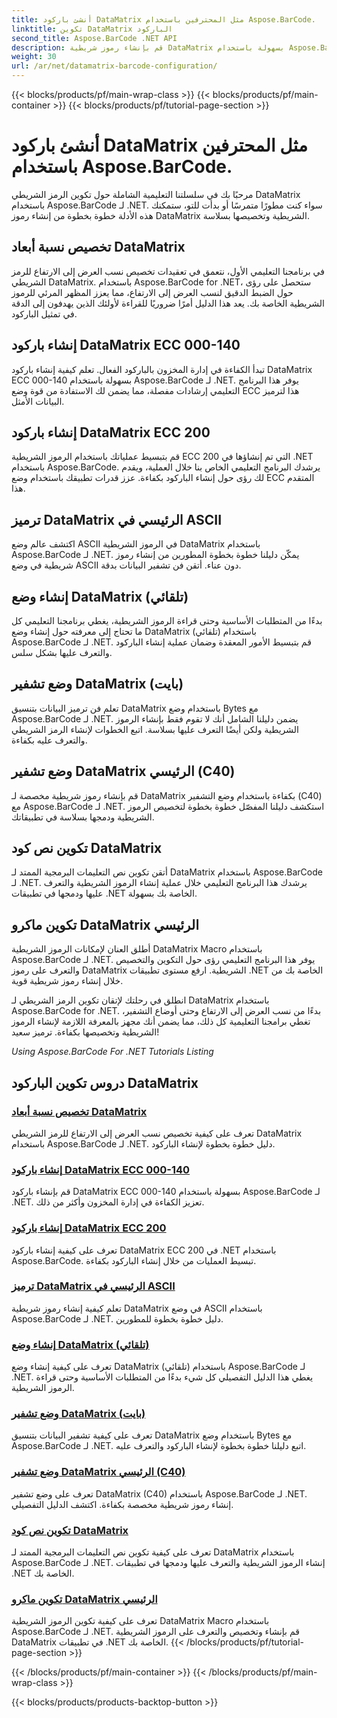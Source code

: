 ```yaml
---
title: أنشئ باركود DataMatrix مثل المحترفين باستخدام Aspose.BarCode.
linktitle: تكوين DataMatrix الباركود
second_title: Aspose.BarCode .NET API
description: قم بإنشاء رموز شريطية DataMatrix بسهولة باستخدام Aspose.BarCode لـ .NET. قم بتخصيص نسب العرض إلى الارتفاع وأوضاع ECC والتشفير والمزيد. تعزيز الكفاءة في إنشاء الباركود.
weight: 30
url: /ar/net/datamatrix-barcode-configuration/
---
```


{{< blocks/products/pf/main-wrap-class >}}
{{< blocks/products/pf/main-container >}}
{{< blocks/products/pf/tutorial-page-section >}}

# أنشئ باركود DataMatrix مثل المحترفين باستخدام Aspose.BarCode.



مرحبًا بك في سلسلتنا التعليمية الشاملة حول تكوين الرمز الشريطي DataMatrix باستخدام Aspose.BarCode لـ .NET. سواء كنت مطورًا متمرسًا أو بدأت للتو، ستمكنك هذه الأدلة خطوة بخطوة من إنشاء رموز DataMatrix الشريطية وتخصيصها بسلاسة.

## تخصيص نسبة أبعاد DataMatrix

في برنامجنا التعليمي الأول، نتعمق في تعقيدات تخصيص نسب العرض إلى الارتفاع للرمز الشريطي DataMatrix. باستخدام Aspose.BarCode for .NET، ستحصل على رؤى حول الضبط الدقيق لنسب العرض إلى الارتفاع، مما يعزز المظهر المرئي للرموز الشريطية الخاصة بك. يعد هذا الدليل أمرًا ضروريًا للقراءة لأولئك الذين يهدفون إلى الدقة في تمثيل الباركود.

## إنشاء باركود DataMatrix ECC 000-140

تبدأ الكفاءة في إدارة المخزون بالباركود الفعال. تعلم كيفية إنشاء باركود DataMatrix ECC 000-140 بسهولة باستخدام Aspose.BarCode لـ .NET. يوفر هذا البرنامج التعليمي إرشادات مفصلة، مما يضمن لك الاستفادة من قوة وضع ECC هذا لترميز البيانات الأمثل.

## إنشاء باركود DataMatrix ECC 200

قم بتبسيط عملياتك باستخدام الرموز الشريطية ECC 200 التي تم إنشاؤها في .NET باستخدام Aspose.BarCode. يرشدك البرنامج التعليمي الخاص بنا خلال العملية، ويقدم لك رؤى حول إنشاء الباركود بكفاءة. عزز قدرات تطبيقك باستخدام وضع ECC المتقدم هذا.

## ترميز DataMatrix الرئيسي في ASCII

اكتشف عالم وضع ASCII في الرموز الشريطية DataMatrix باستخدام Aspose.BarCode لـ .NET. يمكّن دليلنا خطوة بخطوة المطورين من إنشاء رموز شريطية في وضع ASCII دون عناء. أتقن فن تشفير البيانات بدقة.

## إنشاء وضع DataMatrix (تلقائي)

بدءًا من المتطلبات الأساسية وحتى قراءة الرموز الشريطية، يغطي برنامجنا التعليمي كل ما تحتاج إلى معرفته حول إنشاء وضع DataMatrix (تلقائي) باستخدام Aspose.BarCode لـ .NET. قم بتبسيط الأمور المعقدة وضمان عملية إنشاء الباركود والتعرف عليها بشكل سلس.

## وضع تشفير DataMatrix (بايت)

تعلم فن ترميز البيانات بتنسيق DataMatrix باستخدام وضع Bytes مع Aspose.BarCode لـ .NET. يضمن دليلنا الشامل أنك لا تقوم فقط بإنشاء الرموز الشريطية ولكن أيضًا التعرف عليها بسلاسة. اتبع الخطوات لإنشاء الرمز الشريطي والتعرف عليه بكفاءة.

## وضع تشفير DataMatrix الرئيسي (C40)

قم بإنشاء رموز شريطية مخصصة لـ DataMatrix بكفاءة باستخدام وضع التشفير (C40) مع Aspose.BarCode لـ .NET. استكشف دليلنا المفصّل خطوة بخطوة لتخصيص الرموز الشريطية ودمجها بسلاسة في تطبيقاتك.

## تكوين نص كود DataMatrix

أتقن تكوين نص التعليمات البرمجية الممتد لـ DataMatrix باستخدام Aspose.BarCode لـ .NET. يرشدك هذا البرنامج التعليمي خلال عملية إنشاء الرموز الشريطية والتعرف عليها ودمجها في تطبيقات .NET الخاصة بك بسهولة.

## تكوين ماكرو DataMatrix الرئيسي

أطلق العنان لإمكانات الرموز الشريطية DataMatrix Macro باستخدام Aspose.BarCode لـ .NET. يوفر هذا البرنامج التعليمي رؤى حول التكوين والتخصيص والتعرف على رموز DataMatrix الشريطية. ارفع مستوى تطبيقات .NET الخاصة بك من خلال إنشاء رموز شريطية قوية.

انطلق في رحلتك لإتقان تكوين الرمز الشريطي لـ DataMatrix باستخدام Aspose.BarCode for .NET. بدءًا من نسب العرض إلى الارتفاع وحتى أوضاع التشفير، تغطي برامجنا التعليمية كل ذلك، مما يضمن أنك مجهز بالمعرفة اللازمة لإنشاء الرموز الشريطية وتخصيصها بكفاءة. ترميز سعيد!

*Using Aspose.BarCode For .NET Tutorials Listing*
## دروس تكوين الباركود DataMatrix
### [تخصيص نسبة أبعاد DataMatrix](./datamatrix-aspect-ratio-customization/)
تعرف على كيفية تخصيص نسب العرض إلى الارتفاع للرمز الشريطي DataMatrix باستخدام Aspose.BarCode لـ .NET. دليل خطوة بخطوة لإنشاء الباركود.
### [إنشاء باركود DataMatrix ECC 000-140](./datamatrix-ecc-000-140-configuration/)
قم بإنشاء باركود DataMatrix ECC 000-140 بسهولة باستخدام Aspose.BarCode لـ .NET. تعزيز الكفاءة في إدارة المخزون وأكثر من ذلك.
### [إنشاء باركود DataMatrix ECC 200](./datamatrix-ecc-200-configuration/)
تعرف على كيفية إنشاء باركود DataMatrix ECC 200 في .NET باستخدام Aspose.BarCode. تبسيط العمليات من خلال إنشاء الباركود بكفاءة.
### [ترميز DataMatrix الرئيسي في ASCII](./datamatrix-encoding-mode-ascii/)
تعلم كيفية إنشاء رموز شريطية DataMatrix في وضع ASCII باستخدام Aspose.BarCode لـ .NET. دليل خطوة بخطوة للمطورين.
### [إنشاء وضع DataMatrix (تلقائي)](./datamatrix-encoding-mode-auto/)
تعرف على كيفية إنشاء وضع DataMatrix (تلقائي) باستخدام Aspose.BarCode لـ .NET. يغطي هذا الدليل التفصيلي كل شيء بدءًا من المتطلبات الأساسية وحتى قراءة الرموز الشريطية.
### [وضع تشفير DataMatrix (بايت)](./datamatrix-encoding-mode-bytes/)
تعرف على كيفية تشفير البيانات بتنسيق DataMatrix باستخدام وضع Bytes مع Aspose.BarCode لـ .NET. اتبع دليلنا خطوة بخطوة لإنشاء الباركود والتعرف عليه.
### [وضع تشفير DataMatrix الرئيسي (C40)](./datamatrix-encoding-mode-c40/)
تعرف على وضع تشفير DataMatrix (C40) باستخدام Aspose.BarCode لـ .NET. إنشاء رموز شريطية مخصصة بكفاءة. اكتشف الدليل التفصيلي.
### [تكوين نص كود DataMatrix](./datamatrix-extended-code-text-configuration/)
تعرف على كيفية تكوين نص التعليمات البرمجية الممتد لـ DataMatrix باستخدام Aspose.BarCode لـ .NET. إنشاء الرموز الشريطية والتعرف عليها ودمجها في تطبيقات .NET الخاصة بك.
### [تكوين ماكرو DataMatrix الرئيسي](./datamatrix-macro-configuration/)
تعرف على كيفية تكوين الرموز الشريطية DataMatrix Macro باستخدام Aspose.BarCode لـ .NET. قم بإنشاء وتخصيص والتعرف على الرموز الشريطية DataMatrix في تطبيقات .NET الخاصة بك.
{{< /blocks/products/pf/tutorial-page-section >}}

{{< /blocks/products/pf/main-container >}}
{{< /blocks/products/pf/main-wrap-class >}}

{{< blocks/products/products-backtop-button >}}

